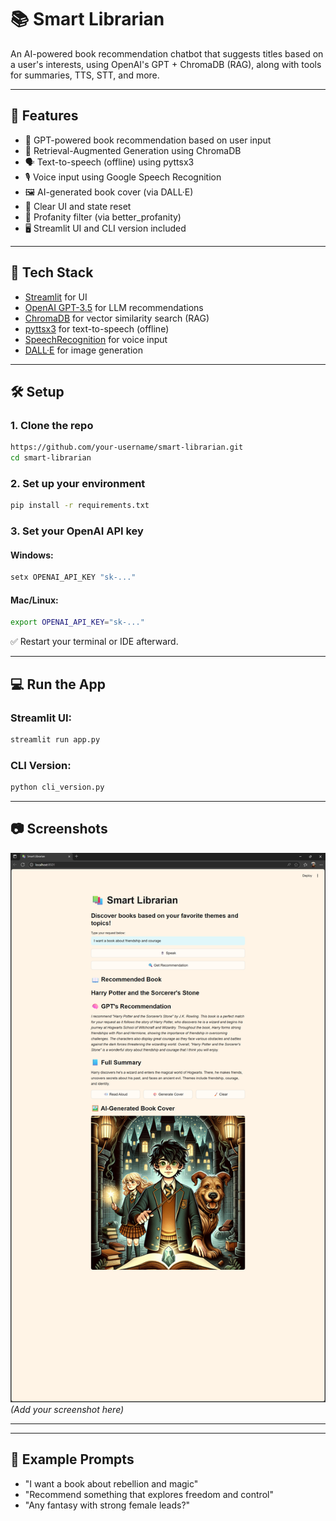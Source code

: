 # 📚 Smart Librarian

An AI-powered book recommendation chatbot that suggests titles based on a user's interests, using OpenAI's GPT + ChromaDB (RAG), along with tools for summaries, TTS, STT, and more.

---

## 🚀 Features

- 📖 GPT-powered book recommendation based on user input
- 🧠 Retrieval-Augmented Generation using ChromaDB
- 🗣️ Text-to-speech (offline) using pyttsx3
- 🎙️ Voice input using Google Speech Recognition
- 🖼️ AI-generated book cover (via DALL·E)
- 🧹 Clear UI and state reset
- 🙈 Profanity filter (via better_profanity)
- 🖥️ Streamlit UI and CLI version included

---

## 🧰 Tech Stack

- [Streamlit](https://streamlit.io/) for UI
- [OpenAI GPT-3.5](https://platform.openai.com/) for LLM recommendations
- [ChromaDB](https://www.trychroma.com/) for vector similarity search (RAG)
- [pyttsx3](https://pypi.org/project/pyttsx3/) for text-to-speech (offline)
- [SpeechRecognition](https://pypi.org/project/SpeechRecognition/) for voice input
- [DALL·E](https://platform.openai.com/docs/guides/images) for image generation

---

## 🛠️ Setup

### 1. Clone the repo
```bash
https://github.com/your-username/smart-librarian.git
cd smart-librarian
```

### 2. Set up your environment
```bash
pip install -r requirements.txt
```

### 3. Set your OpenAI API key

#### Windows:
```bash
setx OPENAI_API_KEY "sk-..."
```

#### Mac/Linux:
```bash
export OPENAI_API_KEY="sk-..."
```

✅ Restart your terminal or IDE afterward.

---

## 💻 Run the App

### Streamlit UI:
```bash
streamlit run app.py
```

### CLI Version:
```bash
python cli_version.py
```

---

## 📷 Screenshots

![Smart Librarian Screenshot](./assets/Demo-Image.png) *(Add your screenshot here)*

---

---

## 🧠 Example Prompts
- "I want a book about rebellion and magic"
- "Recommend something that explores freedom and control"
- "Any fantasy with strong female leads?"
